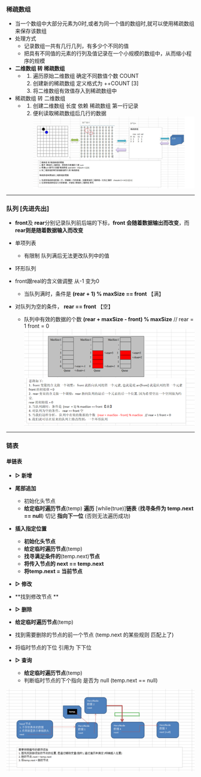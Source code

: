 ### 稀疏数组

- 当一个数组中大部分元素为0时,或者为同一个值的数组时,就可以使用稀疏数组来保存该数组
- 处理方式
  - 记录数组一共有几行几列，有多少个不同的值
  - 把具有不同值的元素的行列及值记录在一个小规模的数组中，从而缩小程序的规模
- **二维数组 转 稀疏数组**
  - 1. 遍历原始二维数组 确定不同数值个数 COUNT
    2. 创建新的稀疏数组 定义格式为  ++COUNT [3]
    3. 将二维数组有效值存入到稀疏数组中
- 稀疏数组 转 二维数组
  - 1. 创建二维数组 长度 依赖 稀疏数组 第一行记录
    2. 便利读取稀疏数组后几行的数据
![](./pics/稀疏数组与二维数组转换.PNG)
**********************
### 队列 [先进先出]
- **front**及 **rear**分别记录队列前后端的下标，**front 会随着数据输出而改变**，而 **rear则是随着数据输入而改变** 
- 单项列表

  - 有限制 队列满后无法更改队列中的值

- 环形队列 
- front跟real的含义做调整 从-1 变为0
  - 当队列满时，条件是  **(rear  + 1) % maxSize == front** 【满】
- 对队列为空的条件， **rear == front** 【空】
  -  队列中有效的数据的个数   **(rear + maxSize - front) % maxSize**   // rear = 1 front = 0 
![](./pics/队列之环形队列.PNG)
***************************
### 链表

#### 单链表

- **▷ 新增**
- **尾部追加**
    - 初始化头节点
    - **给定临时遍历节点**(temp) **遍历** [while(true)]**链表** (**找寻条件为 temp.next == null**) 切记 **指向下一位** (否则无法遍历成功)
  
- **插入指定位置**
    - **初始化头节点**
    - **给定临时遍历节点**(temp) 
    - **找寻满足条件的**(temp.next)**节点**
    - **将传入节点的 next == temp.next**
    - **将temp.next = 当前节点**
  


- **▷ 修改**  
- **找到修改节点  **
- **▷ 删除**
-  **给定临时遍历节点**(temp)
  -  找到需要删除的节点的前一个节点 (temp.next 的某些规则 匹配上了)
  -  将临时节点的下位 引用为 下下位
- **▷ 查询**

  - **给定临时遍历节点**(temp)
  - 判断临时节点的下个指向 是否为 null  (temp.next == null)

![](./pics/链表之单项链表的顺序存储.PNG)

